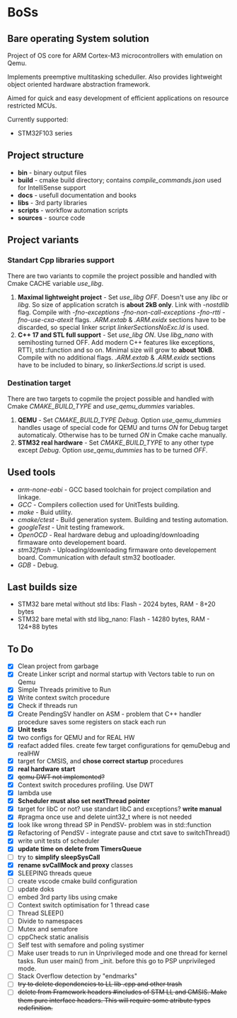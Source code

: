 # BoSs

## Bare operating System solution

Project of OS core for ARM Cortex-M3 microcontrollers with emulation on Qemu.

Implements preemptive multitasking scheduller.
Also provides lightweight object oriented hardware abstraction framework.

Aimed for quick and easy development of efficient applications on resource restricted MCUs.

Currently supported:

- STM32F103 series

## Project structure

- **bin** - binary output files
- **build** - cmake build directory; contains *compile_commands.json* used for IntelliSense support
- **docs** - usefull documentation and books
- **libs** - 3rd party libraries
- **scripts** - workflow automation scripts
- **sources** - source code

## Project variants

### Standart Cpp libraries support

There are two variants to copmile the project possible and handled with Cmake CACHE variable *use_libg*.

1. **Maximal lightweight project** - Set *use_libg OFF*. Doesn't use any *libc* or *libg*. So size of application scratch is **about 2kB only**. Link with *-nostdlib* flag. Compile with *-fno-exceptions -fno-non-call-exceptions -fno-rtti -fno-use-cxa-atexit* flags. *.ARM.extab* & *.ARM.exidx* sections have to be discarded, so special linker script *linkerSectionsNoExc.ld* is used.
2. **C++ 17 and STL full support** - Set *use_libg ON*. Use *libg_nano* with semihosting turned OFF. Add modern C++ features like exceptions, RTTI, std::function and so on. Minimal size will grow to **about 10kB**. Compile with no additional flags. *.ARM.extab* & *.ARM.exidx* sections have to be included to binary, so *linkerSections.ld* script is used.

### Destination target

There are two targets to copmile the project possible and handled with Cmake *CMAKE_BUILD_TYPE* and *use_qemu_dummies* variables.

1. **QEMU** - Set *CMAKE_BUILD_TYPE Debug*. Option *use_qemu_dummies* handles usage of special code for QEMU and turns *ON* for Debug target automaticaly. Otherwise has to be turned *ON* in Cmake cache manually.
2. **STM32 real hardware** - Set *CMAKE_BUILD_TYPE* to any other type except *Debug*. Option *use_qemu_dummies* has to be turned *OFF*.

## Used tools

- *arm-none-eabi* - GCC based toolchain for project compilation and linkage.
- *GCC* - Compilers collection used for UnitTests building.
- *make* - Buid utility.
- *cmake/ctest* - Build generation system. Building and testing automation.
- *googleTest* - Unit testing framework.
- *OpenOCD* - Real hardware debug and uploading/downloading firmaware onto developement board.
- *stm32flash* - Uploading/downloading firmaware onto developement board. Communication with default stm32 bootloader.
- *GDB* - Debug.

## Last builds size

- STM32 bare metal without std libs: Flash - 2024 bytes, RAM - 8+20 bytes
- STM32 bare metal with std libg_nano: Flash - 14280 bytes, RAM - 124+88 bytes

## To Do

- [x] Clean project from garbage
- [x] Create Linker script and normal startup with Vectors table to run on Qemu
- [x] Simple Threads primitive to Run
- [x] Write context switch procedure
- [x] Check if threads run
- [x] Create PendingSV handler on ASM - problem that C++ handler procedure saves some registers on stack each run
- [x] **Unit tests**
- [x] two configs for QEMU and for REAL HW
- [x] reafact added files. create few target configurations for qemuDebug and realHW
- [x] target for CMSIS, and **chose correct startup** procedures
- [x] **real hardware start**
- [x] ~~qemu DWT not implemented?~~
- [x] Context switch procedures profiling. Use DWT
- [x] lambda use
- [x] **Scheduler must also set nextThread pointer**
- [x] target for libC or not? use standart libC and exceptions? **write manual**
- [x] #pragma once use and delete uint32_t where is not needed
- [x] look like wrong thread SP in PendSV- problem was in std::function
- [x] Refactoring of PendSV - integrate pause and ctxt save to switchThread()
- [x] write unit tests of scheduler
- [x] **update time on delete from TimersQueue**
- [ ] try to **simplify sleepSysCall**
- [x] **rename svCallMock and proxy** classes
- [x] SLEEPING threads queue
- [ ] create vscode cmake build configuration
- [ ] update doks
- [ ] embed 3rd party libs using cmake
- [ ] Context switch optimisation for 1 thread case
- [ ] Thread SLEEP()
- [ ] Divide to namespaces
- [ ] Mutex and semafore
- [ ] cppCheck static analisis
- [ ] Self test with semafore and poling systimer
- [ ] Make user treads to run in Unprivileged mode and one thread for kernel tasks. Run user main() from _init. before this go to PSP unprivileged mode.
- [ ] Stack Overflow detection by "endmarks"
- [ ] ~~try to delete dependencies to LL lib .cpp and other trash~~
- [ ] ~~delete from Framework headers #includes of STM LL and CMSIS. Make them pure interface headers. This will require some atribute types redefinition.~~
